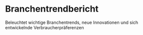 # Branchentrendbericht
 Beleuchtet wichtige Branchentrends, neue Innovationen und sich entwickelnde Verbraucherpräferenzen
